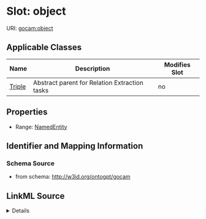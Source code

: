 

# Slot: object

URI: [gocam:object](http://w3id.org/ontogpt/gocam/object)



<!-- no inheritance hierarchy -->





## Applicable Classes

| Name | Description | Modifies Slot |
| --- | --- | --- |
| [Triple](Triple.md) | Abstract parent for Relation Extraction tasks |  no  |







## Properties

* Range: [NamedEntity](NamedEntity.md)





## Identifier and Mapping Information







### Schema Source


* from schema: http://w3id.org/ontogpt/gocam




## LinkML Source

<details>
```yaml
name: object
from_schema: http://w3id.org/ontogpt/gocam
rank: 1000
alias: object
owner: Triple
domain_of:
- Triple
range: NamedEntity

```
</details>